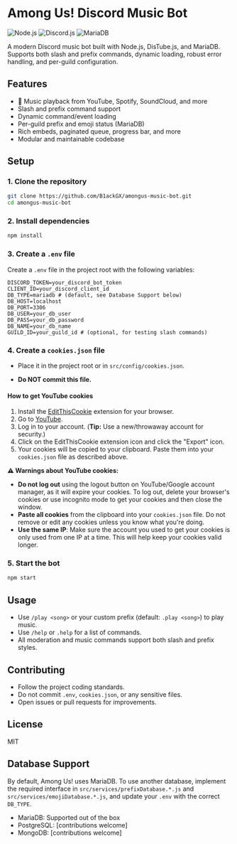 # Among Us! Discord Music Bot

![Node.js](https://img.shields.io/badge/Node.js-18%2B-green)
![Discord.js](https://img.shields.io/badge/discord.js-v14-blue)
![MariaDB](https://img.shields.io/badge/MariaDB-supported-blue)

A modern Discord music bot built with Node.js, DisTube.js, and MariaDB. Supports both slash and prefix commands, dynamic loading, robust error handling, and per-guild configuration.

## Features
- 🎵 Music playback from YouTube, Spotify, SoundCloud, and more
- Slash and prefix command support
- Dynamic command/event loading
- Per-guild prefix and emoji status (MariaDB)
- Rich embeds, paginated queue, progress bar, and more
- Modular and maintainable codebase

## Setup

### 1. Clone the repository
```sh
git clone https://github.com/B1ackGX/amongus-music-bot.git
cd amongus-music-bot
```

### 2. Install dependencies
```sh
npm install
```

### 3. Create a `.env` file
Create a `.env` file in the project root with the following variables:
```env
DISCORD_TOKEN=your_discord_bot_token
CLIENT_ID=your_discord_client_id
DB_TYPE=mariadb # (default, see Database Support below)
DB_HOST=localhost
DB_PORT=3306
DB_USER=your_db_user
DB_PASS=your_db_password
DB_NAME=your_db_name
GUILD_ID=your_guild_id # (optional, for testing slash commands)
```

### 4. Create a `cookies.json` file
- Place it in the project root or in `src/config/cookies.json`.

- **Do NOT commit this file.**

#### How to get YouTube cookies
1. Install the [EditThisCookie](https://chrome.google.com/webstore/detail/editthiscookie/fngmhnnpilhplaeedifhccceomclgfbg) extension for your browser.
2. Go to [YouTube](https://www.youtube.com/).
3. Log in to your account. (**Tip:** Use a new/throwaway account for security.)
4. Click on the EditThisCookie extension icon and click the "Export" icon.
5. Your cookies will be copied to your clipboard. Paste them into your `cookies.json` file as described above.

**⚠️ Warnings about YouTube cookies:**
- **Do not log out** using the logout button on YouTube/Google account manager, as it will expire your cookies. To log out, delete your browser's cookies or use incognito mode to get your cookies and then close the window.
- **Paste all cookies** from the clipboard into your `cookies.json` file. Do not remove or edit any cookies unless you know what you're doing.
- **Use the same IP**: Make sure the account you used to get your cookies is only used from one IP at a time. This will help keep your cookies valid longer.

### 5. Start the bot
```sh
npm start
```

## Usage
- Use `/play <song>` or your custom prefix (default: `.play <song>`) to play music.
- Use `/help` or `.help` for a list of commands.
- All moderation and music commands support both slash and prefix styles.

## Contributing
- Follow the project coding standards.
- Do not commit `.env`, `cookies.json`, or any sensitive files.
- Open issues or pull requests for improvements.

## License
MIT

## Database Support

By default, Among Us! uses MariaDB. To use another database, implement the required interface in `src/services/prefixDatabase.*.js` and `src/services/emojiDatabase.*.js`, and update your `.env` with the correct `DB_TYPE`.

- MariaDB: Supported out of the box
- PostgreSQL: [contributions welcome]
- MongoDB: [contributions welcome] 
